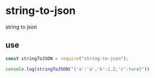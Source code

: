 # string-to-json
string to json


## use
```js
const stringToJSON = require("string-to-json");

console.log(stringToJSON("{'a':'a','b':1.2,'c':ture}"))
```